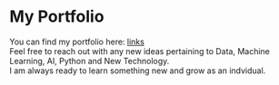 # My Portfolio

You can find my portfolio here: [links](https://preetparmar.github.io/)<br/>
Feel free to reach out with any new ideas pertaining to Data, Machine Learning, AI, Python and New Technology.<br/>
I am always ready to learn something new and grow as an indvidual.<br/>